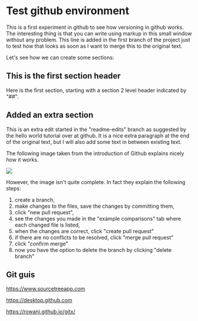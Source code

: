 # Test github environment
This is a first experiment in github to see how versioning in github works. The interesting thing is that you can write using markup in this small window without any problem. 
This line is added in the first branch of the project just to test how that looks as soon as I want to merge this to the original text. 

Let's see how we can create some sections:

## This is the first section header
Here is the first section, starting with a section 2 level header indicated by "##". 

## Added an extra section
This is an extra edit started in the "readme-edits" branch as suggested by the hello world tutorial over at github. It is a nice extra paragraph at the end of the original text, but I will also add some text in between existing text. 


The following image taken from the introduction of Github explains nicely how it works. 

![](https://guides.github.com/activities/hello-world/branching.png)

However, the image isn't quite complete. In fact they explain the following steps: 

1) create a branch,
2) make changes to the files, save the changes by committing them, 
3) click "new pull request",
4) see the changes you made in the "example comparisons" tab where each changed file is listed,
5) when the changes are correct, click "create pull request" 
6) if there are no conflicts to be resolved, click "merge pull request"
7) click "confirm merge"
8) now you have the option to delete the branch by clicking "delete branch"

## Git guis

https://www.sourcetreeapp.com

https://desktop.github.com

https://rowanj.github.io/gitx/





